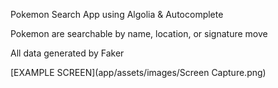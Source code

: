 Pokemon Search App using Algolia & Autocomplete

Pokemon are searchable by name, location, or signature move

All data generated by Faker

[EXAMPLE SCREEN](app/assets/images/Screen Capture.png)


